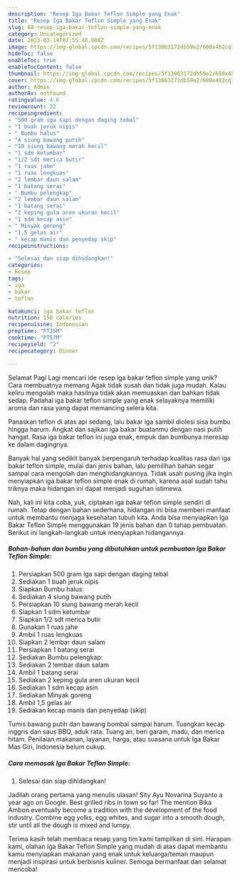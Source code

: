 ```yaml
---
description: "Resep Iga Bakar Teflon Simple yang Enak"
title: "Resep Iga Bakar Teflon Simple yang Enak"
slug: 68-resep-iga-bakar-teflon-simple-yang-enak
category: Uncategorized
date: 2023-03-14T07:55:48.008Z
image: https://img-global.cpcdn.com/recipes/5f13063172db59e2/680x482cq70/iga-bakar-teflon-simple-foto-resep-utama.jpg
hideToc: false
enableToc: true
enableTocContent: false
thumbnail: https://img-global.cpcdn.com/recipes/5f13063172db59e2/680x482cq70/iga-bakar-teflon-simple-foto-resep-utama.jpg
cover: https://img-global.cpcdn.com/recipes/5f13063172db59e2/680x482cq70/iga-bakar-teflon-simple-foto-resep-utama.jpg
author: Admin
authorAv: notfound
ratingvalue: 4.6
reviewcount: 22
recipeingredient:
- "500 gram iga sapi dengan daging tebal"
- "1 buah jeruk nipis"
- " Bumbu halus"
- "4 siung bawang putih"
- "10 siung bawang merah kecil"
- "1 sdm ketumbar"
- "1/2 sdt merica butir"
- "1 ruas jahe"
- "1 ruas lengkuas"
- "2 lembar daun salam"
- "1 batang serai"
- " Bumbu pelengkap"
- "2 lembar daun salam"
- "1 batang serai"
- "2 keping gula aren ukuran kecil"
- "1 sdm kecap asin"
- " Minyak goreng"
- "1,5 gelas air"
- " kecap manis dan penyedap skip"
recipeinstructions:

- "Selesai dan siap dihidangkan!"
categories:
- Resep
tags:
- iga
- bakar
- teflon

katakunci: iga bakar teflon 
nutrition: 150 calories
recipecuisine: Indonesian
preptime: "PT35M"
cooktime: "PT57M"
recipeyield: "2"
recipecategory: Dinner

---
```



Selamat Pagi Lagi mencari ide resep iga bakar teflon simple yang unik? Cara membuatnya memang Agak tidak susah dan tidak juga mudah. Kalau keliru mengolah maka hasilnya tidak akan memuaskan dan bahkan tidak sedap. Padahal iga bakar teflon simple yang enak selayaknya memiliki aroma dan rasa yang dapat memancing selera kita.


Panaskan teflon di atas api sedang, lalu bakar iga sambil diolesi sisa bumbu hingga harum. Angkat dan sajikan iga bakar buatanmu dengan nasi putih hangat. Rasa iga bakar teflon ini juga enak, empuk dan bumbunya meresap ke dalam dagingnya.

Banyak hal yang sedikit banyak berpengaruh terhadap kualitas rasa dari iga bakar teflon simple, mulai dari jenis bahan, lalu pemilihan bahan segar sampai cara mengolah dan menghidangkannya. Tidak usah pusing jika ingin menyiapkan iga bakar teflon simple enak di rumah, karena asal sudah tahu triknya maka hidangan ini dapat menjadi suguhan istimewa.


Nah, kali ini kita coba, yuk, ciptakan iga bakar teflon simple sendiri di rumah. Tetap dengan bahan sederhana, hidangan ini bisa memberi manfaat untuk membantu menjaga kesehatan tubuh kita. Anda bisa menyiapkan Iga Bakar Teflon Simple menggunakan 19 jenis bahan dan 0 tahap pembuatan. Berikut ini langkah-langkah untuk menyiapkan hidangannya.

<!--inarticleads1-->

##### Bahan-bahan dan bumbu yang dibutuhkan untuk pembuatan Iga Bakar Teflon Simple:

1. Persiapkan 500 gram iga sapi dengan daging tebal
1. Sediakan 1 buah jeruk nipis
1. Siapkan  Bumbu halus:
1. Sediakan 4 siung bawang putih
1. Persiapkan 10 siung bawang merah kecil
1. Siapkan 1 sdm ketumbar
1. Siapkan 1/2 sdt merica butir
1. Gunakan 1 ruas jahe
1. Ambil 1 ruas lengkuas
1. Siapkan 2 lembar daun salam
1. Persiapkan 1 batang serai
1. Sediakan  Bumbu pelengkap:
1. Sediakan 2 lembar daun salam
1. Ambil 1 batang serai
1. Sediakan 2 keping gula aren ukuran kecil
1. Sediakan 1 sdm kecap asin
1. Sediakan  Minyak goreng
1. Ambil 1,5 gelas air
1. Sediakan  kecap manis dan penyedap (skip)


Tumis bawang putih dan bawang bombai sampai harum. Tuangkan kecap inggris dan saus BBQ, aduk rata. Tuang air, beri garam, madu, dan merica hitam. Penilaian makanan, layanan, harga, atau suasana untuk Iga Bakar Mas Giri, Indonesia belum cukup. 

<!--inarticleads2-->

##### Cara memasak Iga Bakar Teflon Simple:


1. Selesai dan siap dihidangkan!

Jadilah orang pertama yang menulis ulasan! Sity Ayu Novarina Suyanto a year ago on Google. Best grilled ribs in town so far! The mention Bika Ambon eventually become a tradition with the development of the food industry. Combine egg yolks, egg whites, and sugar into a smooth dough, stir until all the dough is mixed and lumpy. 

Terima kasih telah membaca resep yang tim kami tampilkan di sini. Harapan kami, olahan Iga Bakar Teflon Simple yang mudah di atas dapat membantu kamu menyiapkan makanan yang enak untuk keluarga/teman maupun menjadi inspirasi untuk berbisnis kuliner. Semoga bermanfaat dan selamat mencoba!
